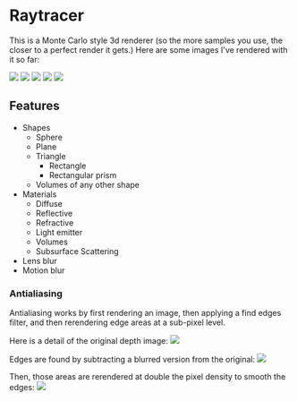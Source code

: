 # Raytracer

This is a Monte Carlo style 3d renderer (so the more samples you use, the closer to a perfect render it gets.) Here are some images I've rendered with it so far:

<img src="https://github.com/davepagurek/raytracer/blob/master/samples/lights_on_plane.png?raw=true" />

<img src="https://github.com/davepagurek/raytracer/blob/master/samples/motionblur.png?raw=true" />

<img src="https://github.com/davepagurek/raytracer/blob/master/samples/prisms.png?raw=true" />

<img src="https://github.com/davepagurek/raytracer/blob/master/samples/volume.png?raw=true" />

<img src="https://github.com/davepagurek/raytracer/blob/master/samples/subsurface_scattering.png?raw=true" />

## Features
- Shapes
  - Sphere
  - Plane
  - Triangle
    - Rectangle
    - Rectangular prism
  - Volumes of any other shape
- Materials
  - Diffuse
  - Reflective
  - Refractive
  - Light emitter
  - Volumes
  - Subsurface Scattering
- Lens blur
- Motion blur

### Antialiasing
Antialiasing works by first rendering an image, then applying a find edges filter, and then rerendering edge areas at a sub-pixel level.

Here is a detail of the original depth image:
<img src="https://github.com/davepagurek/raytracer/blob/master/samples/antialiasing/spheres_normal_detail.png" />

Edges are found by subtracting a blurred version from the original:
<img src="https://github.com/davepagurek/raytracer/blob/master/samples/antialiasing/spheres_edges_detail.png" />

Then, those areas are rerendered at double the pixel density to smooth the edges:
<img src="https://github.com/davepagurek/raytracer/blob/master/samples/antialiasing/sphered_antialiased_detail.png" />
